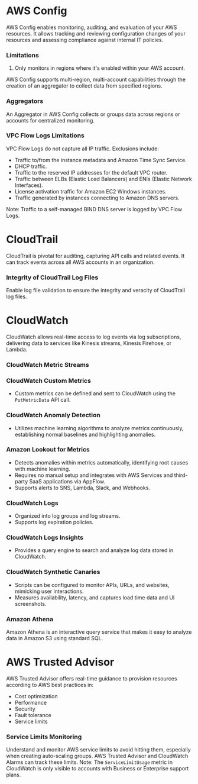 # AWS Config

AWS Config enables monitoring, auditing, and evaluation of your AWS resources. It allows tracking and reviewing configuration changes of your resources and assessing compliance against internal IT policies.

### Limitations

1. Only monitors in regions where it's enabled within your AWS account.

AWS Config supports multi-region, multi-account capabilities through the creation of an aggregator to collect data from specified regions.

### Aggregators

An Aggregator in AWS Config collects or groups data across regions or accounts for centralized monitoring.

### VPC Flow Logs Limitations

VPC Flow Logs do not capture all IP traffic. Exclusions include:

- Traffic to/from the instance metadata and Amazon Time Sync Service.
- DHCP traffic.
- Traffic to the reserved IP addresses for the default VPC router.
- Traffic between ELBs (Elastic Load Balancers) and ENIs (Elastic Network Interfaces).
- License activation traffic for Amazon EC2 Windows instances.
- Traffic generated by instances connecting to Amazon DNS servers.

Note: Traffic to a self-managed BIND DNS server is logged by VPC Flow Logs.

# CloudTrail

CloudTrail is pivotal for auditing, capturing API calls and related events. It can track events across all AWS accounts in an organization.

### Integrity of CloudTrail Log Files

Enable log file validation to ensure the integrity and veracity of CloudTrail log files.

# CloudWatch

CloudWatch allows real-time access to log events via log subscriptions, delivering data to services like Kinesis streams, Kinesis Firehose, or Lambda.

### CloudWatch Metric Streams

### CloudWatch Custom Metrics

- Custom metrics can be defined and sent to CloudWatch using the `PutMetricData` API call.

### CloudWatch Anomaly Detection

- Utilizes machine learning algorithms to analyze metrics continuously, establishing normal baselines and highlighting anomalies.

### Amazon Lookout for Metrics

- Detects anomalies within metrics automatically, identifying root causes with machine learning.
- Requires no manual setup and integrates with AWS Services and third-party SaaS applications via AppFlow.
- Supports alerts to SNS, Lambda, Slack, and Webhooks.

### CloudWatch Logs

- Organized into log groups and log streams.
- Supports log expiration policies.

### CloudWatch Logs Insights

- Provides a query engine to search and analyze log data stored in CloudWatch.

### CloudWatch Synthetic Canaries

- Scripts can be configured to monitor APIs, URLs, and websites, mimicking user interactions.
- Measures availability, latency, and captures load time data and UI screenshots.

### Amazon Athena

Amazon Athena is an interactive query service that makes it easy to analyze data in Amazon S3 using standard SQL.

# AWS Trusted Advisor

AWS Trusted Advisor offers real-time guidance to provision resources according to AWS best practices in:

- Cost optimization
- Performance
- Security
- Fault tolerance
- Service limits

### Service Limits Monitoring

Understand and monitor AWS service limits to avoid hitting them, especially when creating auto-scaling groups. AWS Trusted Advisor and CloudWatch Alarms can track these limits. Note: The `ServiceLimitUsage` metric in CloudWatch is only visible to accounts with Business or Enterprise support plans.
